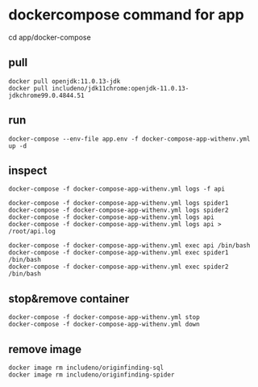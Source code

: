 # dockercompose command for app

cd app/docker-compose

## pull
```
docker pull openjdk:11.0.13-jdk
docker pull includeno/jdk11chrome:openjdk-11.0.13-jdkchrome99.0.4844.51
```

## run
```
docker-compose --env-file app.env -f docker-compose-app-withenv.yml  up -d
```

## inspect
```
docker-compose -f docker-compose-app-withenv.yml logs -f api

docker-compose -f docker-compose-app-withenv.yml logs spider1
docker-compose -f docker-compose-app-withenv.yml logs spider2
docker-compose -f docker-compose-app-withenv.yml logs api
docker-compose -f docker-compose-app-withenv.yml logs api > /root/api.log

docker-compose -f docker-compose-app-withenv.yml exec api /bin/bash
docker-compose -f docker-compose-app-withenv.yml exec spider1 /bin/bash
docker-compose -f docker-compose-app-withenv.yml exec spider2 /bin/bash
```

## stop&remove container
```
docker-compose -f docker-compose-app-withenv.yml stop
docker-compose -f docker-compose-app-withenv.yml down
```

## remove image
```
docker image rm includeno/originfinding-sql
docker image rm includeno/originfinding-spider
```